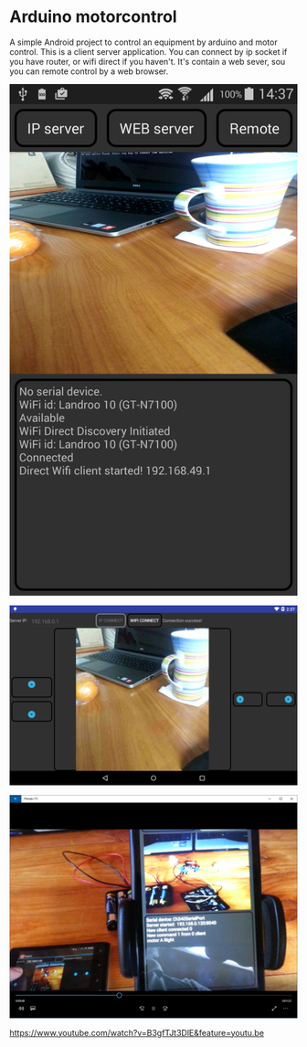 # Arduino motorcontrol
A simple Android project to control an equipment by arduino and motor control.
This is a client server application. You can connect by ip socket if you have router, or wifi direct if you haven't.
It's contain a web sever, sou you can remote control by a web browser. 

![alt tag](https://github.com/landroo/Arduino-Motorcontrol-/blob/master/server.png)

![alt tag](https://github.com/landroo/Arduino-Motorcontrol-/blob/master/remote.png)

![alt tag](https://github.com/landroo/Arduino-Motorcontrol-/blob/master/test.png)

https://www.youtube.com/watch?v=B3gfTJt3DlE&feature=youtu.be
